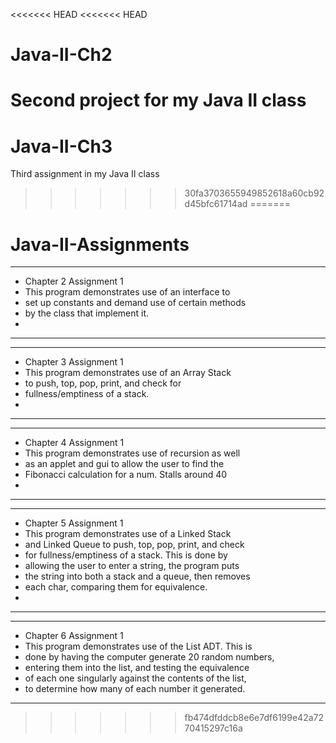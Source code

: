 <<<<<<< HEAD
<<<<<<< HEAD
# Java-II-Ch2
Second project for my Java II class
=======
# Java-II-Ch3
Third assignment in my Java II class
>>>>>>> 30fa3703655949852618a60cb92d45bfc61714ad
=======
# Java-II-Assignments
 * ***********************************************
 * Chapter 2 Assignment 1
 * This program demonstrates use of an interface to 
 * set up constants and demand use of certain methods
 * by the class that implement it.
 * 
 * ***********************************************

 * ***************************************************
 * Chapter 3 Assignment 1
 * This program demonstrates use of an Array Stack
 * to push, top, pop, print, and check for 
 * fullness/emptiness of a stack.
 * 
 * ***************************************************
 
 * ***********************************************
 * Chapter 4 Assignment 1
 * This program demonstrates use of recursion as well
 * as an applet and gui  to allow the user to find the 
 * Fibonacci calculation for a num. Stalls around 40 
 *  
 * ***********************************************

 * ***************************************************
 * Chapter 5 Assignment 1
 * This program demonstrates use of a Linked Stack
 * and Linked Queue to push, top, pop, print, and check
 * for fullness/emptiness of a stack. This is done by 
 * allowing the user to enter a string, the program puts 
 * the string into both a stack and a queue, then removes 
 * each char, comparing them for equivalence. 
 * 
 * ***************************************************

 * ***************************************************
 * Chapter 6 Assignment 1
 * This program demonstrates use of the List ADT. This is 
 * done by having the computer generate 20 random numbers, 
 * entering them into the list, and testing the equivalence 
 * of each one singularly against the contents of the list,
 * to determine how many of each number it generated.
 * ***************************************************
>>>>>>> fb474dfddcb8e6e7df6199e42a7270415297c16a
